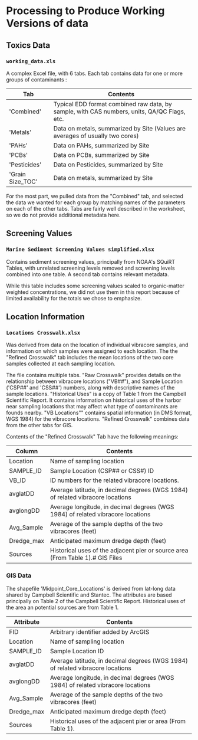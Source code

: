 # Processing to Produce Working Versions of data

## Toxics Data
### `working_data.xls`
A complex Excel file, with 6 tabs.  Each tab contains data for one or more 
groups of contaminants :

Tab              |  Contents 
-----------------|------------------------------------------------------
'Combined'       | Typical EDD format combined raw data, by sample, with CAS numbers, units, QA/QC Flags, etc.
'Metals'         | Data on metals, summarized by Site (Values are averages of usually two cores)
'PAHs'           | Data on PAHs,  summarized by Site
'PCBs'           | Data on PCBs, summarized by Site
'Pesticides'     | Data on Pesticides, summarized by Site
'Grain Size_TOC' | Data on metals, summarized by Site

For the most part, we pulled data from the "Combined" tab, and selected the data 
we wanted for each group by matching names of the parameters on each of the
other tabs. Tabs are fairly well described in the worksheet, so we do not 
provide additional metadata here.

## Screening Values
### `Marine Sediment Screening Values simplified.xlsx`
Contains sediment screening values, principally from NOAA's SQuiRT Tables, with 
unrelated screening levels removed and screening levels combined into one table. 
A second tab contains relevant metadata.

While this table includes some screening values scaled to organic-matter 
weighted concentrations, we did not use them in this report because of limited
availability for the totals we chose to emphasize.

## Location Information 
### `Locations Crosswalk.xlsx` 
Was derived from data on the location of individual vibracore samples, and
information on which samples were assigned to each location. The the "Refined
Crosswalk" tab includes the mean locations of the two core samples collected at
each sampling location.

The file contains multiple tabs.  "Raw Crosswalk" provides details on the
relationship between vibracore locations ("VB##"), and Sample Location ('CSP##'
and 'CSS##') numbers, along with descriptive names of the sample locations. 
"Historical Uses" is a copy of Table 1 from the Campbell Scientific Report. It
contains information on historical uses of the harbor near  sampling locations 
that may affect what type of contaminants are founds nearby. 
"VB Locations"" contains spatial information (in DMS format, WGS 1984) for the
vibracore locations.  "Refined Crosswalk" combines data from the other tabs for 
GIS.

Contents of the "Refined Crosswalk" Tab have the following meanings:

Column     | Contents                        
-----------|-----------------------------------------------------------------
Location   | Name of sampling location
SAMPLE_ID  | Sample Location (CSP## or CSS#) ID
VB_ID      | ID numbers for the related vibracore locations.
avglatDD   | Average latitude, in decimal degrees (WGS 1984) of related vibracore locations
avglongDD  | Average longitude, in decimal degrees (WGS 1984) of related vibracore locations
Avg_Sample | Average of the sample depths of the two vibracores (feet)
Dredge_max | Anticipated maximum dredge depth (feet)
Sources    | Historical uses of the adjacent pier or source area (From Table 1).# GIS Files

### GIS Data
The shapefile 'Midpoint_Core_Locations' is derived from lat-long data shared
by Campbell Scientific and Stantec.  The attributes are based principally
on Table 2 of the Campbell Scientific Report.  Historical uses of  the area an 
potential sources are from Table 1. 

Attribute  | Contents                        
-----------|-----------------------------------------------------------------
FID        | Arbitrary identifier added by ArcGIS
Location   | Name of sampling location
SAMPLE_ID  | Sample Location ID
avglatDD   | Average latitude, in decimal degrees (WGS 1984) of related vibracore locations
avglongDD  | Average longitude, in decimal degrees (WGS 1984) of related vibracore locations
Avg_Sample | Average of the sample depths of the two vibracores (feet)
Dredge_max | Anticipated maximum dredge depth (feet)
Sources    | Historical uses of the adjacent pier or area (From Table 1).

